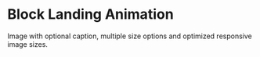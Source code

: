 # Block Landing Animation

Image with optional caption, multiple size options and optimized responsive image sizes.
